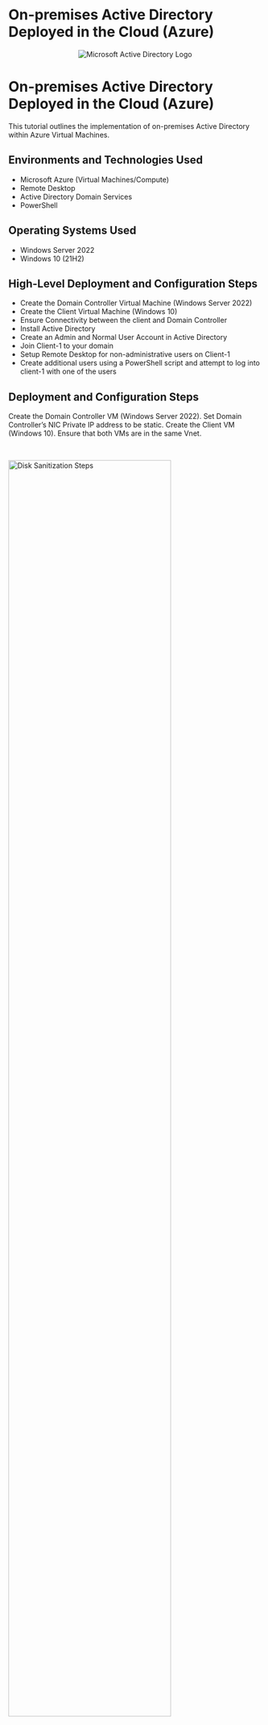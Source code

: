 # On-premises Active Directory Deployed in the Cloud (Azure)
<p align="center">
<img src="https://i.imgur.com/pU5A58S.png" alt="Microsoft Active Directory Logo"/>
</p>

<h1>On-premises Active Directory Deployed in the Cloud (Azure)</h1>
This tutorial outlines the implementation of on-premises Active Directory within Azure Virtual Machines.<br />



<h2>Environments and Technologies Used</h2>

- Microsoft Azure (Virtual Machines/Compute)
- Remote Desktop
- Active Directory Domain Services
- PowerShell

<h2>Operating Systems Used </h2>

- Windows Server 2022
- Windows 10 (21H2)

<h2>High-Level Deployment and Configuration Steps</h2>

- Create the Domain Controller Virtual Machine (Windows Server 2022)
- Create the Client Virtual Machine (Windows 10)
- Ensure Connectivity between the client and Domain Controller
- Install Active Directory
- Create an Admin and Normal User Account in Active Directory
- Join Client-1 to your domain
- Setup Remote Desktop for non-administrative users on Client-1
- Create additional users using a PowerShell script and attempt to log into client-1 with one of the users

<h2>Deployment and Configuration Steps</h2>


<p>
Create the Domain Controller VM (Windows Server 2022). Set Domain Controller’s NIC Private IP address to be static. Create the Client VM (Windows 10). Ensure that both VMs are in the same Vnet.
</p>
<br />

<p>
<img src="https://i.imgur.com/KtMdiq7.png" height="80%" width="80%" alt="Disk Sanitization Steps"/>
<img src="https://i.imgur.com/qlKYPkE.png" height="80%" width="80%" alt="Disk Sanitization Steps"/>
<img src="https://i.imgur.com/L4gX7Gq.png" height="80%" width="80%" alt="Disk Sanitization Steps"/>
<img src="https://i.imgur.com/GAEGCNk.png" height="80%" width="80%" alt="Disk Sanitization Steps"/>
<img src="https://i.imgur.com/AIlZR5o.png" height="80%" width="80%" alt="Disk Sanitization Steps"/>
<img src="https://i.imgur.com/icc4coC.png" height="80%" width="80%" alt="Disk Sanitization Steps"/>
<img src="https://i.imgur.com/J4dYiJu.png" height="80%" width="80%" alt="Disk Sanitization Steps"/>
<p>
</p>

<p>
Ensure Connectivity between the client and Domain Controller. Login to Client-1 with Remote Desktop and ping DC-1’s private IP address with ping -t <ip address> (perpetual ping). Notice the connection failure.
</p>
<br />

<p>
<img src="https://i.imgur.com/w2IXlBk.png" height="80%" width="80%" alt="Disk Sanitization Steps"/>
<img src="https://i.imgur.com/I14ujmQ.png" height="80%" width="80%" alt="Disk Sanitization Steps"/>
<img src="https://i.imgur.com/XtLlvuy.png" height="80%" width="80%" alt="Disk Sanitization Steps"/>
<img src="https://i.imgur.com/4SJLvpN.png" height="80%" width="80%" alt="Disk Sanitization Steps"/>
<img src="" height="80%" width="80%" alt="Disk Sanitization Steps"/>
<img src="" height="80%" width="80%" alt="Disk Sanitization Steps"/>
<img src="" height="80%" width="80%" alt="Disk Sanitization Steps"/>
<img src="" height="80%" width="80%" alt="Disk Sanitization Steps"/>
</p>
<p>
  
  
<p>
Login to DC-1 and install Active Directory Domain Services. Enable ICMPv4 on the local windows Firewall. Promote DC-1 as a Domain Controler: Setup a new forest as mydomain.com (can be anything, just remember what it is)
Check back at Client-1 to see the ping succeed.
</p>
<br />

